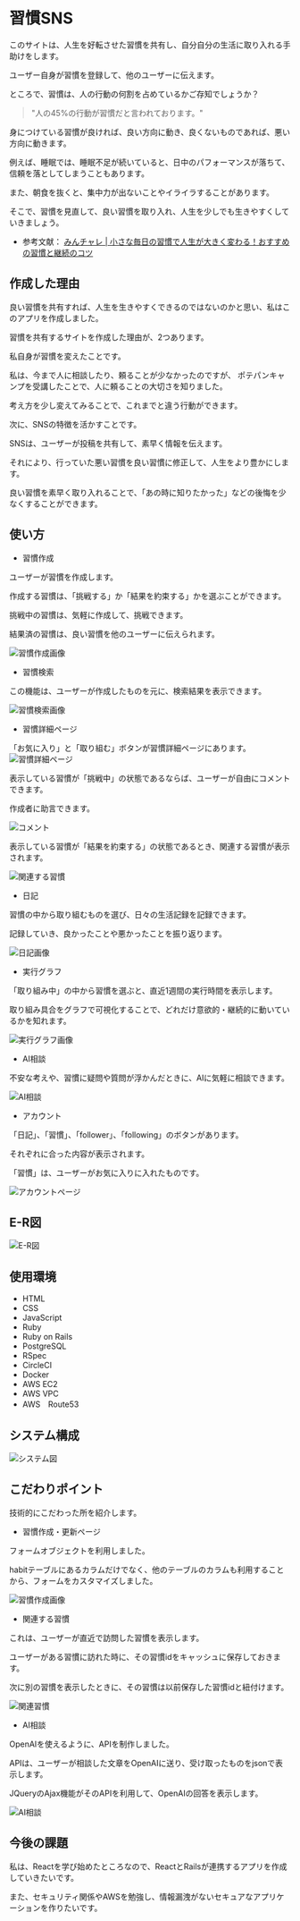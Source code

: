 # 習慣SNS

このサイトは、人生を好転させた習慣を共有し、自分自分の生活に取り入れる手助けをします。

ユーザー自身が習慣を登録して、他のユーザーに伝えます。

ところで、習慣は、人の行動の何割を占めているかご存知でしょうか？

> "人の45%の行動が習慣だと言われております。"

身につけている習慣が良ければ、良い方向に動き、良くないものであれば、悪い方向に動きます。

例えば、睡眠では、睡眠不足が続いていると、日中のパフォーマンスが落ちて、信頼を落としてしまうこともあります。

また、朝食を抜くと、集中力が出ないことやイライラすることがあります。

そこで、習慣を見直して、良い習慣を取り入れ、人生を少しでも生きやすくしていきましょう。

- 参考文献： [みんチャレ | 小さな毎日の習慣で人生が大きく変わる！おすすめの習慣と継続のコツ](https://minchalle.com/blog/recommended-daily-habits#1-145)

## 作成した理由

良い習慣を共有すれば、人生を生きやすくできるのではないのかと思い、私はこのアプリを作成しました。

習慣を共有するサイトを作成した理由が、2つあります。

私自身が習慣を変えたことです。

私は、今まで人に相談したり、頼ることが少なかったのですが、
ポテパンキャンプを受講したことで、人に頼ることの大切さを知りました。

考え方を少し変えてみることで、これまでと違う行動ができます。

次に、SNSの特徴を活かすことです。

SNSは、ユーザーが投稿を共有して、素早く情報を伝えます。

それにより、行っていた悪い習慣を良い習慣に修正して、人生をより豊かにします。

良い習慣を素早く取り入れることで、「あの時に知りたかった」などの後悔を少なくすることができます。


## 使い方

- 習慣作成

ユーザーが習慣を作成します。

作成する習慣は、「挑戦する」か「結果を約束する」かを選ぶことができます。

挑戦中の習慣は、気軽に作成して、挑戦できます。

結果済の習慣は、良い習慣を他のユーザーに伝えられます。

![習慣作成画像](./README-image/habit_creation.png)

- 習慣検索

この機能は、ユーザーが作成したものを元に、検索結果を表示できます。

![習慣検索画像](./README-image/habit_search.png)

- 習慣詳細ページ

「お気に入り」と「取り組む」ボタンが習慣詳細ページにあります。
![習慣詳細ページ](./README-image/favorite_and_doing.png)

表示している習慣が「挑戦中」の状態であるならば、ユーザーが自由にコメントできます。

作成者に助言できます。

![コメント](./README-image/comment.png)

表示している習慣が「結果を約束する」の状態であるとき、関連する習慣が表示されます。

![関連する習慣](./README-image/related_habit.png)

- 日記

習慣の中から取り組むものを選び、日々の生活記録を記録できます。

記録していき、良かったことや悪かったことを振り返ります。

![日記画像](./README-image/diary.png)

- 実行グラフ

「取り組み中」の中から習慣を選ぶと、直近1週間の実行時間を表示します。

取り組み具合をグラフで可視化することで、どれだけ意欲的・継続的に動いているかを知れます。

![実行グラフ画像](./README-image/doing_time_chart.png)

- AI相談

不安な考えや、習慣に疑問や質問が浮かんだときに、AIに気軽に相談できます。

![AI相談](./README-image/AI_consult.png)

- アカウント

「日記」、「習慣」、「follower」、「following」のボタンがあります。

それぞれに合った内容が表示されます。

「習慣」は、ユーザーがお気に入りに入れたものです。

![アカウントページ](./README-image/account.png)

## E-R図

![E-R図](./README-image/erd.png)

## 使用環境

- HTML
- CSS
- JavaScript
- Ruby
- Ruby on Rails
- PostgreSQL
- RSpec
- CircleCI
- Docker
- AWS EC2
- AWS VPC
- AWS　Route53

## システム構成

![システム図](./README-image/system.png)

## こだわりポイント

技術的にこだわった所を紹介します。

- 習慣作成・更新ページ

フォームオブジェクトを利用しました。

habitテーブルにあるカラムだけでなく、他のテーブルのカラムも利用することから、フォームをカスタマイズしました。


![習慣作成画像](./README-image/habit_creation.png)

- 関連する習慣

これは、ユーザーが直近で訪問した習慣を表示します。

ユーザーがある習慣に訪れた時に、その習慣idをキャッシュに保存しておきます。

次に別の習慣を表示したときに、その習慣は以前保存した習慣idと紐付けます。

![関連習慣](./README-image/related_habit.png)

- AI相談

OpenAIを使えるように、APIを制作しました。

APIは、ユーザーが相談した文章をOpenAIに送り、受け取ったものをjsonで表示します。

JQueryのAjax機能がそのAPIを利用して、OpenAIの回答を表示します。

![AI相談](./README-image/AI_answer.png)

## 今後の課題

私は、Reactを学び始めたところなので、ReactとRailsが連携するアプリを作成していきたいです。

また、セキュリティ関係やAWSを勉強し、情報漏洩がないセキュアなアプリケーションを作りたいです。
